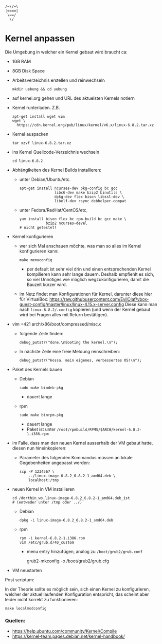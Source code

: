 ```
/=\/=\
|====|
 \==/
  \/
```
Kernel anpassen
===============

Die Umgebung in welcher ein Kernel gebaut wird braucht ca:

  * 1GB RAM
  * 8GB Disk Space

* Arbeitsverzeichnis erstellen und reinwechseln

      mkdir uebung && cd uebung

* auf kernel.org gehen und URL des aktuelsten Kernels notiern
* Kernel runterladen. Z.B.

      apt-get install wget vim
      wget \
        https://cdn.kernel.org/pub/linux/kernel/v6.x/linux-6.8.2.tar.xz

* Kernel auspacken

      tar xzvf linux-6.8.2.tar.xz

* ins Kernel Quellcode-Verzeichnis wechseln

      cd linux-6.8.2

* Abhängikeiten des Kernel Builds installieren:

  * unter Debian/Ubuntu/etc.

        apt-get install ncurses-dev pkg-config bc gcc
                        libc6-dev make bzip2 binutils \
                        dpkg-dev flex bison libssl-dev \
                        libelf-dev rsync debhelper-compat

  * unter Fedora/RedHat/CentOS/etc,

        yum install bison flex bc rpm-build bc gcc make \
                    bzip2 ncurses-devel
        # nicht getestet!

* Kernel konfigurieren

  * wer sich Mal anschauen möchte, was man so alles im Kernel konfigurieren
    kann:

        make menuconfig

    * per default ist sehr viel drin und einen entsprechenden Kernel kompilieren
      kann sehr lange dauern. Deshalb empfiehlt es sich, so viel Unnötiges wie
      möglich wegzukonfigurieren, damit die Bauzeit kürzer wird.

  * im Netz findet man Konfigurationen für Kernel, darunter diese hier für
    VirtualBox: https://raw.githubusercontent.com/EvilOlaf/vbox-guest-config/master/linux/linux-4.15.x-server.config
    Diese kann man nach `linux-6.8.2/.config` kopieren (und wenn der Kernel
    gebaut wird bei Fragen alles mit Return bestätigen).

* vim +421 arch/x86/boot/compressed/misc.c

  * folgende Zeile finden:

        debug_putstr("done.\nBooting the kernel.\n");

  * In nächste Zeile eine freie Meldung reinschreiben:

        debug_putstr("Hossa, mein eigenes, verbessertes OS!\n");

* Paket des Kernels bauen

  * Debian

        sudo make bindeb-pkg

    * dauert lange

  * rpm

        sudo make binrpm-pkg

    * dauert lange
    * Paket ist unter `/root/rpmbuild/RPMS/$ARCH/kernel-6.8.2-1.i386.rpm`

* im Falle, dass man den neuen Kernel ausserhalb der VM gebaut hatte, diesen
  nun hineinkopieren:

  * Parameter des folgenden Kommandos müssen an lokale Gegebenheiten
    angepasst werden:

        scp -P 1234567 \
            ../linux-image-6.8.2_6.8.2-1_amd64.deb \
            localhost:/tmp

* neuen Kernel in VM installieren

      cd /dorthin_wo_linux-image-6.8.2_6.8.2-1_amd64.deb_ist
      # (entweder unter /tmp oder ../)

  * Debian

        dpkg -i linux-image-6.8.2_6.8.2-1_amd64.deb

  * rpm

        rpm -i kernel-6.8.2-1.i386.rpm
        vim /etc/grub.d/40_custom

    * menu entry hinzufügen, analog zu `/boot/grub2/grub.conf`

        grub2-mkconfig -o /boot/grub2/grub.cfg

* VM neustarten

Post scriptum:

In der Theorie sollte es möglich sein, sich einen Kernel zu konfigurieren,
welcher der aktuel laufenden Konfiguration entspricht, das scheint aber
leider nicht korrekt zu funktionieren:

    make localmodconfig

### Quellen:

* https://help.ubuntu.com/community/Kernel/Compile 
* https://kernel-team.pages.debian.net/kernel-handbook/
